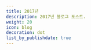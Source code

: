 ```yaml
---
title: 2017년
description: 2017년 블로그 포스트.
weight: 20
icon: blog
decoration: dot
list_by_publishdate: true
---
```


